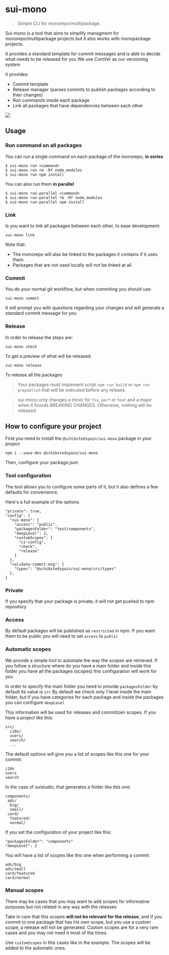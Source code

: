 # sui-mono
> Simple CLI for monorepo/multipackage.

Sui-mono is a tool that aims to simplify managment for monorepo/mutlipackage projects but it also works with monopackage projects.

It provides a standard template for commit messages and is able to decide what needs to be released for you
We use ComVer as our versioning system

It provides:
* Commit template
* Release manager (parses commits to publish packages according to their changes)
* Run commands inside each package
* Link all packages that have dependencies between each other

![](./assets/sui-mono-demo.gif)

## Usage

### Run command on all packages

You can run a single command on each package of the monorepo, **in series**

```
$ sui-mono run <command>
$ sui-mono run rm -Rf node_modules
$ sui-mono run npm install
```

You can also run them **in parallel**

```
$ sui-mono run-parallel <command>
$ sui-mono run-parallel rm -Rf node_modules
$ sui-mono run-parallel npm install
```

### Link

Is you want to link all packages between each other, to ease development:

```
sui-mono link
```

Note that:
* The monorepo will also be linked to the packages it contains if it uses them.
* Packages that are not used locally will not be linked at all



### Commit

You do your normal git workflow, but when commiting you should use:

```
sui-mono commit
```

It will prompt you with questions regarding your changes and will generate a standard commit message for you

### Release

In order to release the steps are:

```
sui-mono check
```

To get a preview of what will be released.

```
sui-mono release
```

To release all the packages

> Your packages must implement script `npm run build` or `npm run prepublish` that will be executed before any release.

> sui-mono only changes a minor for `fix`, `perf` or `feat` and a major when it founds BREAKING CHANGES. Otherwise, nothing will be released

## How to configure your project

First you need to install the `@schibstedspain/sui-mono` package in your project

```
npm i --save-dev @schibstedspain/sui-mono
```

Then, configure your package.json

### Tool configuration

The tool allows you to configure some parts of it, but it also defines a few defaults for convenience.

Here's a full example of the options

```
"private": true,
"config": {
  "sui-mono": {
    "access": "public",
    "packagesFolder": "test/components",
    "deepLevel": 2,
    "customScopes": [
      "cz-config",
      "check",
      "release"
    ]
  },
  "validate-commit-msg": {
    "types": "@schibstedspain/sui-mono/src/types"
  },
}
```

### Private

If you specify that your package is private, it will not get pushed to npm repository

### Access

By default packages will be published as `restricted` in npm. If you want them to be public you will need to set `access` to `public`

### Automatic scopes

We provide a simple tool to automate the way the scopes are retrieved.
If you follow a structure where do you have a main folder and inside this folder you have all the packages (scopes) this configuration will work for you

In order to specify the main folder you need to provide `packagesFolder` by default its value is `src`
By default we check only 1 level inside the main folder, but if you have categories for each package and inside the packages you can configure `deepLevel`


This information will be used for releases and commitizen scopes. If you have a project like this:

```
src/
  i18n/
  users/
  search/
  ...
```

The default options will give you a list of scopes like this one for your commit:

```
i18n
users
search
```

In the case of suistudio, that generates a folder like this one:

```
components/
 ads/
  big/
  small/
 card/
  featured/
  normal/
```

If you set the configuration of your project like this:
```
"packagesFolder": "components"
"deepLevel": 2
```

You will have a list of scopes like this one when performing a commit:

```
ads/big
ads/small
card/featured
card/normal
```

### Manual scopes

There may be cases that you may want to add scopes for informative purposes but not related in any way with the releases

Take in care that this scopes **will not be relevant for the release**, and if you commit to one package that has his own scope, but you use a custom scope, a release will not be generated.
Custom scopes are for a very rare cases and you may not need it most of the times.

Use `customScopes` in this cases like in the example. The scopes will be added to the automatic ones.
